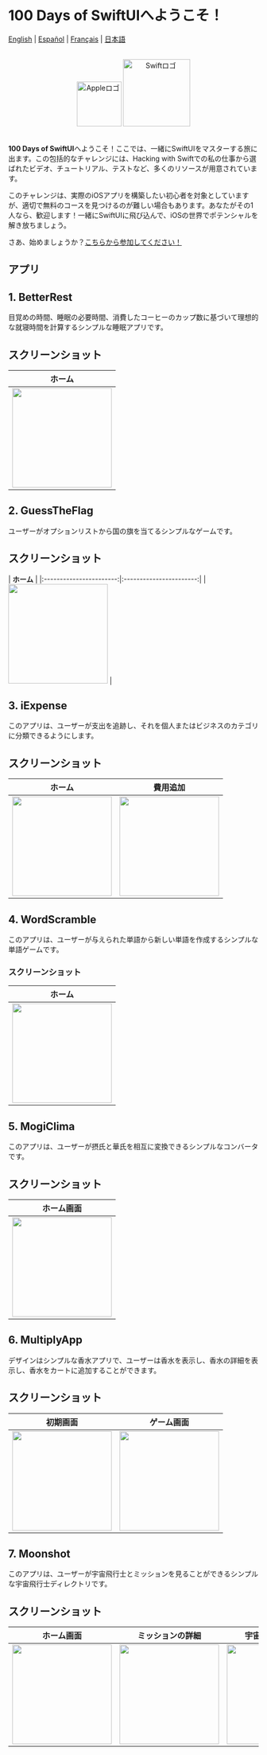 # 100 Days of SwiftUIへようこそ！

[English](./README.md) | [Español](./README.es.md) | [Français](./README.fr.md) | [日本語](./README.jp.md)

<br>

<div align="center">
    <img src="/Assets/apple.png" alt="Appleロゴ" width="90">
    <img src="/Assets/swift.png" alt="Swiftロゴ" width="135">
</div>

<br>

**100 Days of SwiftUI**へようこそ！ここでは、一緒にSwiftUIをマスターする旅に出ます。この包括的なチャレンジには、Hacking with Swiftでの私の仕事から選ばれたビデオ、チュートリアル、テストなど、多くのリソースが用意されています。

このチャレンジは、実際のiOSアプリを構築したい初心者を対象としていますが、適切で無料のコースを見つけるのが難しい場合もあります。あなたがその1人なら、歓迎します！一緒にSwiftUIに飛び込んで、iOSの世界でポテンシャルを解き放ちましょう。

さあ、始めましょうか？[こちらから参加してください！](https://www.hackingwithswift.com/100/swiftui)

## アプリ

## 1. BetterRest
目覚めの時間、睡眠の必要時間、消費したコーヒーのカップ数に基づいて理想的な就寝時間を計算するシンプルな睡眠アプリです。

## スクリーンショット

| **ホーム** |
|:-----------------------:|
| <img src="./Screenshots/s1.png" width="200"> |

## 2. GuessTheFlag
ユーザーがオプションリストから国の旗を当てるシンプルなゲームです。

## スクリーンショット

| **ホーム** |
|:-----------------------:|:-----------------------:|
| <img src="./Screenshots/s2.png" width="200"> |

## 3. iExpense
このアプリは、ユーザーが支出を追跡し、それを個人またはビジネスのカテゴリに分類できるようにします。

## スクリーンショット

| **ホーム** | **費用追加** |
|:-----------------------:|:-----------------------:|
| <img src="./Screenshots/s3.png" width="200"> | <img src="./screenshots/s4.png" width="200"> | 

## 4. WordScramble
このアプリは、ユーザーが与えられた単語から新しい単語を作成するシンプルな単語ゲームです。

### スクリーンショット

| **ホーム** |
|:-----------------------:|
| <img src="./Screenshots/s5.png" width="200"> |

## 5. MogiClima
このアプリは、ユーザーが摂氏と華氏を相互に変換できるシンプルなコンバータです。

## スクリーンショット

| **ホーム画面** |
|:-----------------------:|
| <img src="./Screenshots/s6.png" width="200"> |

## 6. MultiplyApp
デザインはシンプルな香水アプリで、ユーザーは香水を表示し、香水の詳細を表示し、香水をカートに追加することができます。

## スクリーンショット

| **初期画面** | **ゲーム画面** |
|:-----------------------:|:-----------------------:|
| <img src="./Screenshots/s7.png" width="200"> | <img src="./Screenshots/s8.png" width="200"> |

## 7. Moonshot
このアプリは、ユーザーが宇宙飛行士とミッションを見ることができるシンプルな宇宙飛行士ディレクトリです。

## スクリーンショット

| **ホーム画面** | **ミッションの詳細** | **宇宙飛行士の詳細** |
|:-----------------------:|:-----------------------:|:-----------------------:|
| <img src="./Screenshots/s9.png" width="200"> | <img src="./Screenshots/s10.png" width="200"> | <img src="./Screenshots/s11.png" width="200"> |
